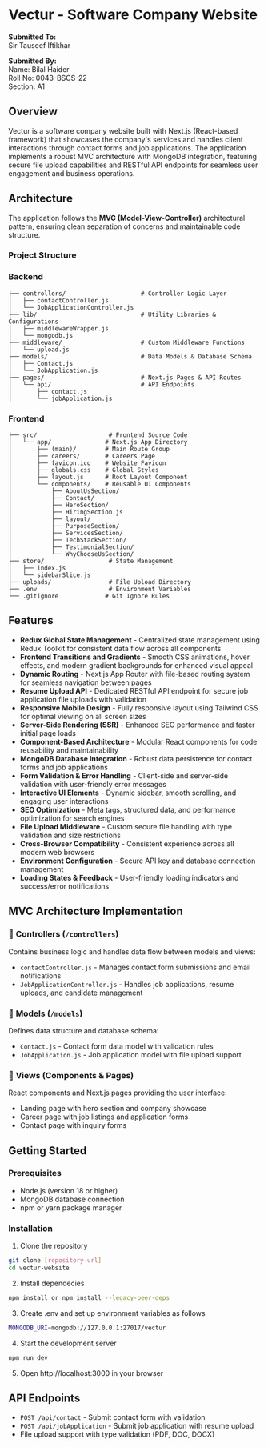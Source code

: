 # Vectur - Software Company Website

**Submitted To:**  
Sir Tauseef Iftikhar

**Submitted By:**  
Name: Bilal Haider  
Roll No: 0043-BSCS-22  
Section: A1

## Overview
Vectur is a software company website built with Next.js (React-based framework) that showcases the company's services and handles client interactions through contact forms and job applications.
The application implements a robust MVC architecture with MongoDB integration, featuring secure file upload capabilities and RESTful API endpoints for seamless user engagement and business operations.


## Architecture

The application follows the **MVC (Model-View-Controller)** architectural pattern, ensuring clean separation of concerns and maintainable code structure.

### Project Structure

### Backend
```
├── controllers/                     # Controller Logic Layer
│   ├── contactController.js
│   └── JobApplicationController.js
├── lib/                             # Utility Libraries & Configurations
│   ├── middlewareWrapper.js
│   └── mongodb.js
├── middleware/                      # Custom Middleware Functions
│   └── upload.js
├── models/                          # Data Models & Database Schema
│   ├── Contact.js
│   └── JobApplication.js
├── pages/                           # Next.js Pages & API Routes
│   └── api/                         # API Endpoints
│       ├── contact.js
│       └── jobApplication.js
```
### Frontend
```
├── src/                    # Frontend Source Code
│   └── app/               # Next.js App Directory
│       ├── (main)/        # Main Route Group
│       ├── careers/       # Careers Page
│       ├── favicon.ico    # Website Favicon
│       ├── globals.css    # Global Styles
│       ├── layout.js      # Root Layout Component
│       └── components/    # Reusable UI Components
│           ├── AboutUsSection/
│           ├── Contact/
│           ├── HeroSection/
│           ├── HiringSection.js
│           ├── layout/
│           ├── PurposeSection/
│           ├── ServicesSection/
│           ├── TechStackSection/
│           ├── TestimonialSection/
│           └── WhyChooseUsSection/
├── store/                  # State Management
│   ├── index.js
│   └── sidebarSlice.js
├── uploads/                # File Upload Directory
├── .env                    # Environment Variables
└── .gitignore             # Git Ignore Rules
```

## Features

- **Redux Global State Management** - Centralized state management using Redux Toolkit for consistent data flow across all components  
- **Frontend Transitions and Gradients** - Smooth CSS animations, hover effects, and modern gradient backgrounds for enhanced visual appeal  
- **Dynamic Routing** - Next.js App Router with file-based routing system for seamless navigation between pages  
- **Resume Upload API** - Dedicated RESTful API endpoint for secure job application file uploads with validation  
- **Responsive Mobile Design** - Fully responsive layout using Tailwind CSS for optimal viewing on all screen sizes  
- **Server-Side Rendering (SSR)** - Enhanced SEO performance and faster initial page loads  
- **Component-Based Architecture** - Modular React components for code reusability and maintainability  
- **MongoDB Database Integration** - Robust data persistence for contact forms and job applications  
- **Form Validation & Error Handling** - Client-side and server-side validation with user-friendly error messages  
- **Interactive UI Elements** - Dynamic sidebar, smooth scrolling, and engaging user interactions  
- **SEO Optimization** - Meta tags, structured data, and performance optimization for search engines  
- **File Upload Middleware** - Custom secure file handling with type validation and size restrictions  
- **Cross-Browser Compatibility** - Consistent experience across all modern web browsers  
- **Environment Configuration** - Secure API key and database connection management  
- **Loading States & Feedback** - User-friendly loading indicators and success/error notifications

## MVC Architecture Implementation

### 📁 **Controllers** (`/controllers`)
Contains business logic and handles data flow between models and views:
- `contactController.js` - Manages contact form submissions and email notifications
- `JobApplicationController.js` - Handles job applications, resume uploads, and candidate management

### 📁 **Models** (`/models`)
Defines data structure and database schema:
- `Contact.js` - Contact form data model with validation rules
- `JobApplication.js` - Job application model with file upload support

### 📁 **Views** (Components & Pages)
React components and Next.js pages providing the user interface:
- Landing page with hero section and company showcase
- Career page with job listings and application forms
- Contact page with inquiry forms

## Getting Started

### Prerequisites
- Node.js (version 18 or higher)
- MongoDB database connection
- npm or yarn package manager

### Installation

1. Clone the repository
```bash
git clone [repository-url]
cd vectur-website
```

2. Install dependecies
```bash
npm install or npm install --legacy-peer-deps
```

3. Create .env and set up environment variables as follows
```bash
MONGODB_URI=mongodb://127.0.0.1:27017/vectur
```

4. Start the development server
```bash 
npm run dev
```

5. Open http://localhost:3000 in your browser


## API Endpoints

- `POST /api/contact` - Submit contact form with validation  
- `POST /api/jobApplication` - Submit job application with resume upload  
- File upload support with type validation (PDF, DOC, DOCX)